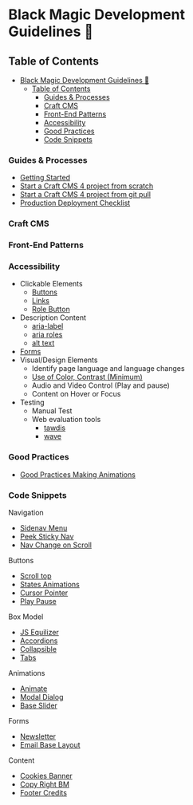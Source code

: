 # Black Magic Development Guidelines 🔮 

## Table of Contents
- [Black Magic Development Guidelines 🔮](#black-magic-development-guidelines-)
  - [Table of Contents](#table-of-contents)
    - [Guides & Processes](#guides--processes)
    - [Craft CMS](#craft-cms)
    - [Front-End Patterns](#front-end-patterns)
    - [Accessibility](#accessibility)
    - [Good Practices](#good-practices)
    - [Code Snippets](#code-snippets)

### Guides & Processes 
- [Getting Started](/GUIDES/local.md)
- [Start a Craft CMS 4 project from scratch](/GUIDES/craft-from-scratch.md)
- [Start a Craft CMS 4 project from git pull](/GUIDES/craft-from-git.md)
- [Production Deployment Checklist](GUIDES/production-deployment-checklist.md)

### Craft CMS


### Front-End Patterns

### Accessibility
- Clickable Elements
  - [Buttons]()
  - [Links]()
  - [Role Button](https://developer.mozilla.org/en-US/docs/Web/Accessibility/ARIA/Roles/button_role#associated_aria_roles_states_and_properties) 
- Description Content
  - [aria-label]()
  - [aria roles]()
  - [alt text]()
- [Forms](https://www.w3.org/WAI/tutorials/forms/labels/)
- Visual/Design Elements
  - Identify page language and language changes
  - [Use of Color, Contrast (Minimum)](https://accessibility.digital.gov/visual-design/color-and-contrast/)
  - Audio and Video Control (Play and pause)
  - Content on Hover or Focus
- Testing
  - Manual Test
  - Web evaluation tools
    - [tawdis](https://www.tawdis.net)
    - [wave](https://wave.webaim.org/)

### Good Practices
- [Good Practices Making Animations](ANIMATIONS/animations.md)

### Code Snippets

Navigation
- [Sidenav Menu](/SNIPPETS/sidenav-menu.md)
- [Peek Sticky Nav]()
- [Nav Change on Scroll]()

Buttons
- [Scroll top]()
- [States Animations]()
- [Cursor Pointer]()
- [Play Pause]()

Box Model
- [JS Equilizer]()
- [Accordions]()
- [Collapsible]()
- [Tabs]()

Animations
- [Animate]()
- [Modal Dialog](https://a11y-dialog.netlify.app/)
- [Base Slider](https://splidejs.com)

Forms
- [Newsletter]()
- [Email Base Layout](https://github.com/DianyelaMaldonado/email-base-layout)

Content
- [Cookies Banner]()
- [Copy Right BM]()
- [Footer Credits]()


